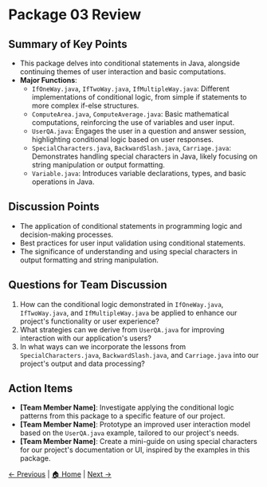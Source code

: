 # Package 03 Review

## Summary of Key Points
- This package delves into conditional statements in Java, alongside continuing themes of user interaction and basic computations.
- **Major Functions**:
  - `IfOneWay.java`, `IfTwoWay.java`, `IfMultipleWay.java`: Different implementations of conditional logic, from simple if statements to more complex if-else structures.
  - `ComputeArea.java`, `ComputeAverage.java`: Basic mathematical computations, reinforcing the use of variables and user input.
  - `UserQA.java`: Engages the user in a question and answer session, highlighting conditional logic based on user responses.
  - `SpecialCharacters.java`, `BackwardSlash.java`, `Carriage.java`: Demonstrates handling special characters in Java, likely focusing on string manipulation or output formatting.
  - `Variable.java`: Introduces variable declarations, types, and basic operations in Java.

## Discussion Points
- The application of conditional statements in programming logic and decision-making processes.
- Best practices for user input validation using conditional statements.
- The significance of understanding and using special characters in output formatting and string manipulation.

## Questions for Team Discussion
1. How can the conditional logic demonstrated in `IfOneWay.java`, `IfTwoWay.java`, and `IfMultipleWay.java` be applied to enhance our project's functionality or user experience?
2. What strategies can we derive from `UserQA.java` for improving interaction with our application's users?
3. In what ways can we incorporate the lessons from `SpecialCharacters.java`, `BackwardSlash.java`, and `Carriage.java` into our project's output and data processing?

## Action Items
- **[Team Member Name]**: Investigate applying the conditional logic patterns from this package to a specific feature of our project.
- **[Team Member Name]**: Prototype an improved user interaction model based on the `UserQA.java` example, tailored to our project's needs.
- **[Team Member Name]**: Create a mini-guide on using special characters for our project's documentation or UI, inspired by the examples in this package.


[← Previous](./Package_03_Review.md) | [🏠 Home](./README.md) | [Next →](./Package_04_Review.md)
